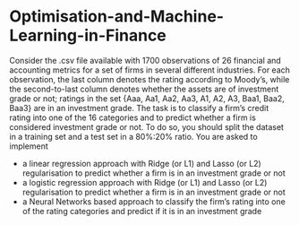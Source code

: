 # Optimisation-and-Machine-Learning-in-Finance

Consider the .csv file available with 1700 observations of 26 financial and accounting metrics for a set of firms in several different industries. For each observation, the last column denotes the rating according to Moody’s, while the second-to-last column denotes whether the assets are of investment grade or not; ratings in the set {Aaa, Aa1, Aa2, Aa3, A1, A2, A3, Baa1, Baa2, Baa3} are in an investment grade.
The task is to classify a firm’s credit rating into one of the 16 categories and to predict whether a firm is considered investment grade or not. To do so, you should split the dataset in a training set and a test set in a 80%:20% ratio. You are asked to implement
- a linear regression approach with Ridge (or L1) and Lasso (or L2) regularisation to predict whether a firm is in an investment grade or not
- a logistic regression approach with Ridge (or L1) and Lasso (or L2) regularisation to predict whether a firm is in an investment grade or not
- a Neural Networks based approach to classify the firm’s rating into one of the rating categories and predict if it is in an investment grade
